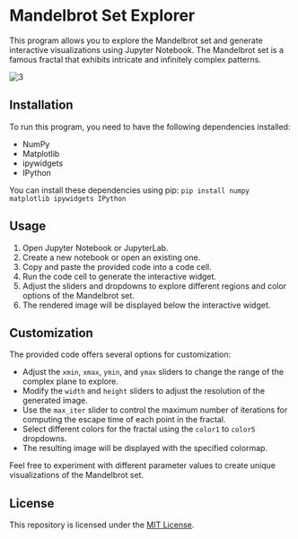 # Mandelbrot Set Explorer

This program allows you to explore the Mandelbrot set and generate interactive visualizations using Jupyter Notebook. The Mandelbrot set is a famous fractal that exhibits intricate and infinitely complex patterns.

![3](https://github.com/secnnet/Mandelbrot-Explorer/assets/17622687/680241fa-91bc-4e01-b149-bc76eeabfd6b)

## Installation

To run this program, you need to have the following dependencies installed:

- NumPy
- Matplotlib
- ipywidgets
- IPython

You can install these dependencies using pip:
`pip install numpy matplotlib ipywidgets IPython`

## Usage

1. Open Jupyter Notebook or JupyterLab.
2. Create a new notebook or open an existing one.
3. Copy and paste the provided code into a code cell.
4. Run the code cell to generate the interactive widget.
5. Adjust the sliders and dropdowns to explore different regions and color options of the Mandelbrot set.
6. The rendered image will be displayed below the interactive widget.

## Customization

The provided code offers several options for customization:

- Adjust the `xmin`, `xmax`, `ymin`, and `ymax` sliders to change the range of the complex plane to explore.
- Modify the `width` and `height` sliders to adjust the resolution of the generated image.
- Use the `max_iter` slider to control the maximum number of iterations for computing the escape time of each point in the fractal.
- Select different colors for the fractal using the `color1` to `color5` dropdowns.
- The resulting image will be displayed with the specified colormap.

Feel free to experiment with different parameter values to create unique visualizations of the Mandelbrot set.

## License

This repository is licensed under the [MIT License](LICENSE).
